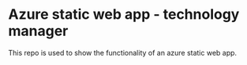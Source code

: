 # Azure static web app - technology manager

This repo is used to show the functionality of an azure static web app. 